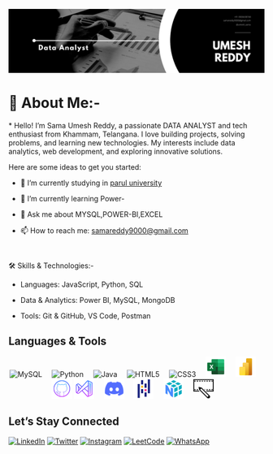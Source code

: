 ![Banner](asserts/Black-White-Modern-Minimalist-Data-Analyst-LinkedIn-Banner.png)


<h1>🚀 About Me:- </h1>
* Hello! I’m Sama Umesh Reddy, a passionate DATA ANALYST and tech enthusiast from Khammam, Telangana. I love building projects, solving problems, and learning new technologies. My interests include data analytics, web development, and exploring innovative solutions.



Here are some ideas to get you started:

- 🔭 I’m currently studying in [ parul university](https://paruluniversity.ac.in/)
  
- 🌱 I’m currently learning Power-

- 💬 Ask me about MYSQL,POWER-BI,EXCEL
  
- 📫 How to reach me: [samareddy9000@gmail.com](https://mail.google.com/mail/u/0/?tab=rm&ogbl#inbox)


<br>

🛠️ Skills & Technologies:-

* Languages: JavaScript, Python, SQL
   
* Data & Analytics: Power BI, MySQL, MongoDB
  
* Tools: Git & GitHub, VS Code, Postman

## Languages & Tools
<p align="center">
  <img src="https://cdn.jsdelivr.net/gh/devicons/devicon/icons/mysql/mysql-original.svg" width="40" style="margin-right:15px;" alt="MySQL" />
  <img src="https://cdn.jsdelivr.net/gh/devicons/devicon/icons/python/python-original.svg" width="40" style="margin-right:15px;" alt="Python" />
  <img src="https://cdn.jsdelivr.net/gh/devicons/devicon/icons/java/java-original.svg" width="40" style="margin-right:15px;" alt="Java" />
  <img src="https://cdn.jsdelivr.net/gh/devicons/devicon/icons/html5/html5-original.svg" width="40" style="margin-right:15px;" alt="HTML5" />
  <img src="https://cdn.jsdelivr.net/gh/devicons/devicon/icons/css3/css3-original.svg" width="40" style="margin-right:15px;" alt="CSS3" />
  <img src="asserts/icons8-excel-48.png" width="40" style="margin-right:15px;" alt="Excel" />
  <img src="asserts/icons8-power-bi-logo-48.png" width="40" style="margin-right:15px;" alt="Power BI" />
  <img src="asserts/icons8-github-logo-64.png" width="40" alt="GitHub" />
  <img src="asserts/icons8-visual-studio-64.png" width="40" style="margin-right:15px;" alt="Vscode" />
  <img src="asserts/icons8-discord-new-48.png" width="40" style="margin-right:15px;" alt="Discord" />
  <img src="asserts/icons8-pandas-48.png" width="40" style="margin-right:15px;" alt="Pandas" />
  <img src="asserts/icons8-numpy-48.png" width="40" style="margin-right:15px;" alt="numpy" />
  <img src="asserts/icons8-video-editing.gif" width="40" style="margin-right:15px;" alt="video-editing" />
  


</p>

## Let’s Stay Connected

[![LinkedIn](https://img.shields.io/badge/LinkedIn-0077B5?style=flat&logo=linkedin&logoColor=white)](https://www.linkedin.com/in/sama-umesh-reddy)
[![Twitter](https://img.shields.io/badge/Twitter-1DA1F2?style=flat&logo=twitter&logoColor=white)](https://twitter.com/SamaReddy15)
[![Instagram](https://img.shields.io/badge/Instagram-E4405F?style=flat&logo=instagram&logoColor=white)](https://www.instagram.com/umesh_sama)
[![LeetCode](https://img.shields.io/badge/LeetCode-FFA116?style=flat&logo=leetcode&logoColor=black)](https://leetcode.com/u/umesh_sama755485/)
[![WhatsApp](https://img.shields.io/badge/WhatsApp-25D366?style=flat&logo=whatsapp&logoColor=white)](https://wa.me/919000438748)












